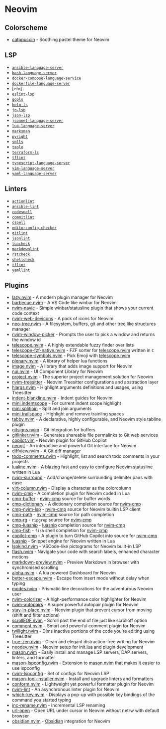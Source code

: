 # Neovim

## Colorscheme

- [catppuccin] - Soothing pastel theme for Neovim

## LSP

- [`ansible-language-server`]
- [`bash-language-server`]
- [`docker-compose-language-service`]
- [`dockerfile-language-server`]
- [`efm`]
- [`eslint-lsp`]
- [`gopls`]
- [`helm-ls`]
- [`jq-lsp`]
- [`json-lsp`]
- [`jsonnet-language-server`]
- [`lua-language-server`]
- [`marksman`]
- [`pyright`]
- [`sqlls`]
- [`taplo`]
- [`terraform-ls`]
- [`tflint`]
- [`typescript-language-server`]
- [`vim-language-server`]
- [`yaml-language-server`]

## Linters

- [`actionlint`]
- [`ansible-lint`]
- [`codespell`]
- [`commitlint`]
- [`cspell`]
- [`editorconfig-checker`]
- [`gitlint`]
- [`jsonlint`]
- [`luacheck`]
- [`markdownlint`]
- [`rstcheck`]
- [`shellcheck`]
- [`tflint`]
- [`yamllint`]

## Plugins

- [lazy.nvim] - A modern plugin manager for Neovim
- [barbecue.nvim] - A VS Code like winbar for Neovim
- [nvim-navic] - Simple winbar/statusline plugin that shows your current code context
- [nvim-web-devicons] - A pack of icons for Neovim
- [neo-tree.nvim] - A filesystem, buffers, git and other tree like structures manager
- [nvim-window-picker] - Prompts the user to pick a window and returns the window id
- [telescope.nvim] - A highly extendable fuzzy finder over lists
- [telescope-fzf-native.nvim] - FZF sorter for [telescope.nvim] written in `C`
- [telescope-symbols.nvim] - Pick Emoji with [telescope.nvim]
- [plenary.nvim] - A library of helper lua functions
- [image.nvim] - A library that adds image support for Neovim
- [nui.nvim] - UI Component Library for Neovim
- [project.nvim] - The superior project management solution for Neovim
- [nvim-treesitter] - Neovim Treesitter configurations and abstraction layer
- [hlargs.nvim] - Highlight arguments definitions and usages, using Treesitter
- [indent-blankline.nvim] - Indent guides for Neovim
- [mini.indentscope] - For current indent scope highlight
- [mini.splitjoin] - Split and join arguments
- [mini.trailspace] - Highlight and remove trainling spaces
- [tabby.nvim] - A declarative, highly configurable, and Neovim style tabline plugin
- [gitsigns.nvim] - Git integration for buffers
- [gitlinker.nvim] - Generates shareable file permalinks to Git web services
- [copilot.vim] - Neovim plugin for GitHub Copilot
- [neogit] - An interactive and powerful Git interface for Neovim
- [diffview.nvim] - A Git diff manager
- [todo-comments.nvim] - Highlight, list and search todo comments in your projects
- [lualine.nvim] - A blazing fast and easy to configure Neovim statusline written in Lua
- [nvim-surround] - Add/change/delete surrounding delimiter pairs with ease
- [virt-column.nvim] - Display a character as the colorcolumn
- [nvim-cmp] - A completion plugin for Neovim coded in Lua
- [cmp-buffer] - [nvim-cmp] source for buffer words
- [cmp-dictionary] - A dictionary completion source for [nvim-cmp]
- [cmp-nvim-lsp] - [nvim-cmp] source for Neovim builtin LSP client
- [cmp-path] - [nvim-cmp] source for path completion
- [cmp-rg] - `ripgrep` source for [nvim-cmp]
- [cmp-luasnip] - [luasnip] completion source for [nvim-cmp]
- [cmp-fish] - `fish` shell completion for [nvim-cmp]
- [copilot-cmp] - A plugin to turn GitHub Copilot into source for [nvim-cmp]
- [luasnip] - Snippet engine for Neovim written in Lua
- [lspkind.nvim] - VSCode-like pictograms for Neovim built-in LSP
- [flash.nvim] - Navigate your code with search labels, enhanced character motions
- [markdown-preview.nvim] - Preview Markdown in browser with synchronised scrolling
- [alpha.nvim] - A lua powered Dashboard for Neovim
- [better-escape.nvim] - Escape from insert mode without delay when typing
- [modes.nvim] - Prismatic line decorations for the adventurous Neovim user
- [nvim-colorizer] - A high-performance color highlighter for Neovim
- [nvim-autopairs] - A super powerful autopair plugin for Neovim
- [stay-in-place.nvim] - Neovim plugin that prevent cursor from moving (shift and filter actions)
- [scrollEOF.nvim] - Scroll past the end of file just like scrolloff option
- [comment.nvim] - Smart and powerful comment plugin for Neovim
- [twilight.nvim] - Dims inactive portions of the code you're editing using Treesitter
- [true-zen.nvim] - Clean and elegant distraction-free writing for Neovim
- [neodev.nvim] - Neovim setup for init.lua and plugin development
- [mason.nvim] - Easily install and manage LSP servers, DAP servers, linters, and formatter
- [mason-lspconfig.nvim] - Extension to [mason.nvim] that makes it easier to use lspconfig
- [nvim-lspconfig] - Set of configs for Neovim LSP
- [mason-tool-installer.nvim] - Install and upgrade linters and formatters
- [conform.nvim] - Lightweight yet powerful formatter plugin for Neovim
- [nvim-lint] - An asynchronous linter plugin for Neovim
- [which-key.nvim] - Displays a pop-up with possible key bindings of the command you started typing
- [inc-rename.nvim] - Incremental LSP renaming
- [url-open] - Open URL under cursor in Neovim without netrw with default browser
- [obsidian.nvim] - [Obsidian](https://obsidian.md) integration for Neovim

<!-- prettier-ignore-start -->
<!-- LINKS -->

[lazy.nvim]: https://github.com/folke/lazy.nvim
[barbecue.nvim]: https://github.com/utilyre/barbecue.nvim
[nvim-navic]: https://github.com/SmiteshP/nvim-navic
[nvim-web-devicons]: https://github.com/nvim-tree/nvim-web-devicons
[neo-tree.nvim]: https://github.com/nvim-neo-tree/neo-tree.nvim
[nvim-window-picker]: https://github.com/s1n7ax/nvim-window-picker
[telescope.nvim]: https://github.com/nvim-telescope/telescope.nvim
[telescope-fzf-native.nvim]: https://github.com/nvim-telescope/telescope-fzf-native.nvim
[telescope-symbols.nvim]: https://github.com/nvim-telescope/telescope-symbols.nvim
[project.nvim]: https://github.com/ahmedkhalf/project.nvim
[nvim-treesitter]: https://github.com/nvim-treesitter/nvim-treesitter
[indent-blankline.nvim]: https://github.com/lukas-reineke/indent-blankline.nvim
[mini.indentscope]: https://github.com/echasnovski/mini.indentscope
[mini.splitjoin]: https://github.com/echasnovski/mini.nvim/blob/main/readmes/mini-splitjoin.md
[mini.trailspace]: https://github.com/echasnovski/mini.nvim/blob/main/readmes/mini-trailspace.md
[tabby.nvim]: https://github.com/nanozuki/tabby.nvim
[gitsigns.nvim]: https://github.com/lewis6991/gitsigns.nvim
[gitlinker.nvim]: https://github.com/ruifm/gitlinker.nvim
[neogit]: https://github.com/neogitorg/neogit
[todo-comments.nvim]: https://github.com/folke/todo-comments.nvim
[lualine.nvim]: https://github.com/nvim-lualine/lualine.nvim
[nvim-surround]: https://github.com/kylechui/nvim-surround
[virt-column.nvim]: https://github.com/lukas-reineke/virt-column.nvim
[diffview.nvim]: https://github.com/sindrets/diffview.nvim
[nvim-cmp]: https://github.com/hrsh7th/nvim-cmp
[cmp-buffer]: https://arc.net/l/quote/qnikvplr
[cmp-dictionary]: https://github.com/uga-rosa/cmp-dictionary
[cmp-nvim-lsp]: https://github.com/hrsh7th/cmp-nvim-lsp
[cmp-path]: https://github.com/hrsh7th/cmp-path
[cmp-rg]: https://github.com/lukas-reineke/cmp-rg
[cmp-luasnip]: https://github.com/saadparwaiz1/cmp_luasnip
[cmp-fish]: https://github.com/mtoohey31/cmp-fish
[luasnip]: https://github.com/L3MON4D3/LuaSnip
[lspkind.nvim]: https://github.com/onsails/lspkind.nvim
[flash.nvim]: https://github.com/folke/flash.nvim
[markdown-preview.nvim]: https://github.com/iamcco/markdown-preview.nvim
[alpha.nvim]: https://github.com/goolord/alpha-nvim
[better-escape.nvim]: https://github.com/max397574/better-escape.nvim
[modes.nvim]: https://github.com/mvllow/modes.nvim
[nvim-colorizer]: https://github.com/NvChad/nvim-colorizer.lua
[nvim-autopairs]: https://github.com/windwp/nvim-autopairs
[stay-in-place.nvim]: https://github.com/gbprod/stay-in-place.nvim
[scrollEOF.nvim]: https://github.com/Aasim-A/scrollEOF.nvim
[comment.nvim]: https://github.com/numToStr/Comment.nvim
[twilight.nvim]: https://github.com/folke/twilight.nvim
[true-zen.nvim]: https://github.com/pocco81/true-zen.nvim
[neodev.nvim]: https://github.com/folke/neodev.nvim
[mason.nvim]: https://github.com/williamboman/mason.nvim
[mason-lspconfig.nvim]: https://github.com/williamboman/mason-lspconfig.nvim
[mason-tool-installer.nvim]: https://github.com/WhoIsSethDaniel/mason-tool-installer.nvim
[nvim-lspconfig]: https://github.com/neovim/nvim-lspconfig
[conform.nvim]: https://github.com/stevearc/conform.nvim
[catppuccin]: https://github.com/catppuccin/nvim
[plenary.nvim]: https://github.com/nvim-lua/plenary.nvim
[image.nvim]: https://github.com/3rd/image.nvim
[nui.nvim]: https://github.com/MunifTanjim/nui.nvim
[nvim-lint]: https://github.com/mfussenegger/nvim-lint
[which-key.nvim]: https://github.com/folke/which-key.nvim
[inc-rename.nvim]: https://github.com/smjonas/inc-rename.nvim
[hlargs.nvim]: https://github.com/m-demare/hlargs.nvim
[url-open]: https://github.com/sontungexpt/url-open
[copilot-cmp]: https://github.com/zbirenbaum/copilot-cmp
[copilot.vim]: https://github.com/github/copilot.vim
[obsidian.nvim]: https://github.com/epwalsh/obsidian.nvim

<!-- LSP -->
[`ansible-language-server`]: https://ansible.readthedocs.io/projects/vscode-ansible/als/
[`bash-language-server`]: https://github.com/bash-lsp/bash-language-server
[`docker-compose-language-service`]: https://github.com/microsoft/compose-language-service
[`dockerfile-language-server`]: https://github.com/rcjsuen/dockerfile-language-server
[`eslint-lsp`]: https://github.com/danielpza/eslint-lsp
[`gopls`]: https://pkg.go.dev/golang.org/x/tools/gopls#section-readme
[`helm-ls`]: https://github.com/mrjosh/helm-ls
[`jq-lsp`]: https://github.com/wader/jq-lsp
[`json-lsp`]: https://github.com/microsoft/vscode-json-languageservice
[`jsonnet-language-server`]: https://github.com/grafana/jsonnet-language-server
[`lua-language-server`]: https://github.com/LuaLS/lua-language-server
[`marksman`]: https://github.com/artempyanykh/marksman
[`pyright`]: https://github.com/emacs-lsp/lsp-pyright
[`sqlls`]: https://github.com/joe-re/sql-language-server
[`taplo`]: https://github.com/tamasfe/taplo
[`terraform-ls`]: https://github.com/hashicorp/terraform-ls
[`tflint`]: https://github.com/terraform-linters/tflint
[`typescript-language-server`]: https://github.com/typescript-language-server/typescript-language-server
[`vim-language-server`]: https://github.com/iamcco/vim-language-server
[`yaml-language-server`]: https://github.com/redhat-developer/yaml-language-server

<!-- LINTERS -->

[`actionlint`]: https://github.com/rhysd/actionlint
[`ansible-lint`]: https://github.com/ansible/ansible-lint
[`codespell`]: https://github.com/codespell-project/codespell
[`commitlint`]: https://commitlint.js.org/
[`cspell`]: https://github.com/streetsidesoftware/cspell
[`editorconfig-checker`]: https://github.com/editorconfig-checker/editorconfig-checker
[`gitlint`]: https://github.com/jorisroovers/gitlint
[`jsonlint`]: https://github.com/zaach/jsonlint
[`luacheck`]: https://github.com/mpeterv/luacheck
[`markdownlint`]: https://github.com/DavidAnson/markdownlint
[`rstcheck`]: https://github.com/rstcheck/rstcheck
[`shellcheck`]: https://www.shellcheck.net/
[`yamllint`]: https://github.com/adrienverge/yamllint

<!-- prettier-ignore-end -->
